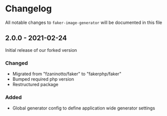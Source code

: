 # Changelog

All notable changes to `faker-image-generator` will be documented in this file

## 2.0.0 - 2021-02-24
Initial release of our forked version

### Changed
 + Migrated from "fzaninotto/faker" to "fakerphp/faker"
 + Bumped required php version
 + Restructured package
### Added 
 - Global generator config to define application wide generator settings
